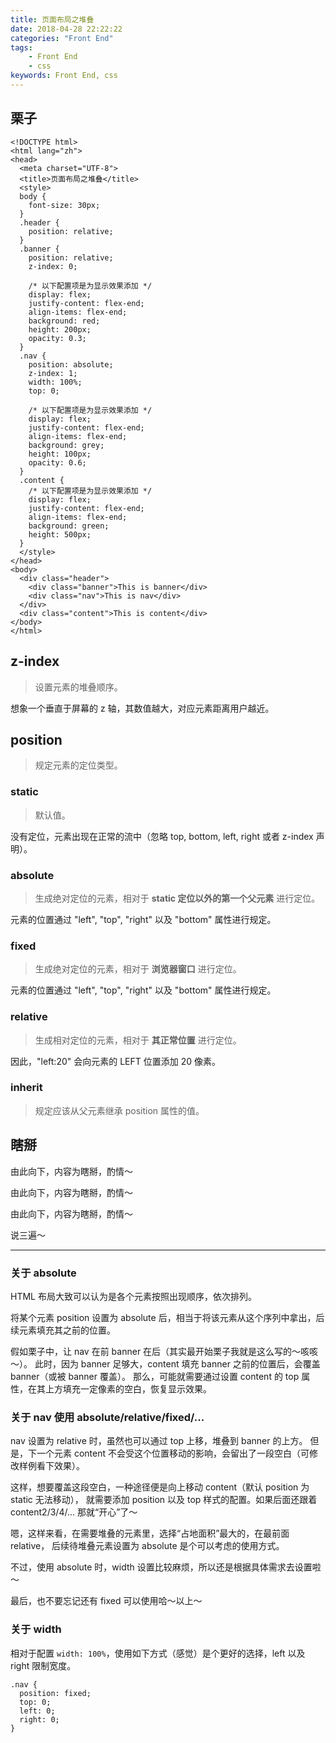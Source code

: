 ```yaml
---
title: 页面布局之堆叠
date: 2018-04-28 22:22:22
categories: "Front End"
tags:
    - Front End
    - css
keywords: Front End, css
---
```


## 栗子

```
<!DOCTYPE html>
<html lang="zh">
<head>
  <meta charset="UTF-8">
  <title>页面布局之堆叠</title>
  <style>
  body {
    font-size: 30px;
  }
  .header {
    position: relative;
  }
  .banner {
    position: relative;
    z-index: 0;

    /* 以下配置项是为显示效果添加 */
    display: flex;
    justify-content: flex-end;
    align-items: flex-end;
    background: red;
    height: 200px;
    opacity: 0.3;
  }
  .nav {
    position: absolute;
    z-index: 1;
    width: 100%;
    top: 0;

    /* 以下配置项是为显示效果添加 */
    display: flex;
    justify-content: flex-end;
    align-items: flex-end;
    background: grey;
    height: 100px;
    opacity: 0.6;
  }
  .content {
    /* 以下配置项是为显示效果添加 */
    display: flex;
    justify-content: flex-end;
    align-items: flex-end;
    background: green;
    height: 500px;
  }
  </style>
</head>
<body>
  <div class="header">
    <div class="banner">This is banner</div>
    <div class="nav">This is nav</div>
  </div>
  <div class="content">This is content</div>
</body>
</html>
```

## z-index

> 设置元素的堆叠顺序。

想象一个垂直于屏幕的 z 轴，其数值越大，对应元素距离用户越近。

## position

> 规定元素的定位类型。

### static

> 默认值。

没有定位，元素出现在正常的流中（忽略 top, bottom, left, right 或者 z-index 声明）。

### absolute  

> 生成绝对定位的元素，相对于 **static 定位以外的第一个父元素** 进行定位。

元素的位置通过 "left", "top", "right" 以及 "bottom" 属性进行规定。

### fixed 

> 生成绝对定位的元素，相对于 **浏览器窗口** 进行定位。

元素的位置通过 "left", "top", "right" 以及 "bottom" 属性进行规定。

### relative  

> 生成相对定位的元素，相对于 **其正常位置** 进行定位。

因此，"left:20" 会向元素的 LEFT 位置添加 20 像素。

### inherit 

> 规定应该从父元素继承 position 属性的值。


## 瞎掰

由此向下，内容为瞎掰，酌情～

由此向下，内容为瞎掰，酌情～

由此向下，内容为瞎掰，酌情～

说三遍～

---

### 关于 absolute

HTML 布局大致可以认为是各个元素按照出现顺序，依次排列。

将某个元素 position 设置为 absolute 后，相当于将该元素从这个序列中拿出，后续元素填充其之前的位置。

假如栗子中，让 nav 在前 banner 在后（其实最开始栗子我就是这么写的～咳咳～）。
此时，因为 banner 足够大，content 填充 banner 之前的位置后，会覆盖 banner（或被 banner 覆盖）。
那么，可能就需要通过设置 content 的 top 属性，在其上方填充一定像素的空白，恢复显示效果。

### 关于 nav 使用 absolute/relative/fixed/...

nav 设置为 relative 时，虽然也可以通过 top 上移，堆叠到 banner 的上方。
但是，下一个元素 content 不会受这个位置移动的影响，会留出了一段空白（可修改样例看下效果）。

这样，想要覆盖这段空白，一种途径便是向上移动 content（默认 position 为 static 无法移动），
就需要添加 position 以及 top 样式的配置。如果后面还跟着 content2/3/4/... 那就“开心”了～

嗯，这样来看，在需要堆叠的元素里，选择“占地面积”最大的，在最前面 relative，
后续待堆叠元素设置为 absolute 是个可以考虑的使用方式。

不过，使用 absolute 时，width 设置比较麻烦，所以还是根据具体需求去设置啦～

最后，也不要忘记还有 fixed 可以使用哈～以上～

### 关于 width

相对于配置 `width: 100%`，使用如下方式（感觉）是个更好的选择，left 以及 right 限制宽度。

```
.nav {
  position: fixed;
  top: 0;
  left: 0;
  right: 0;
}
```



